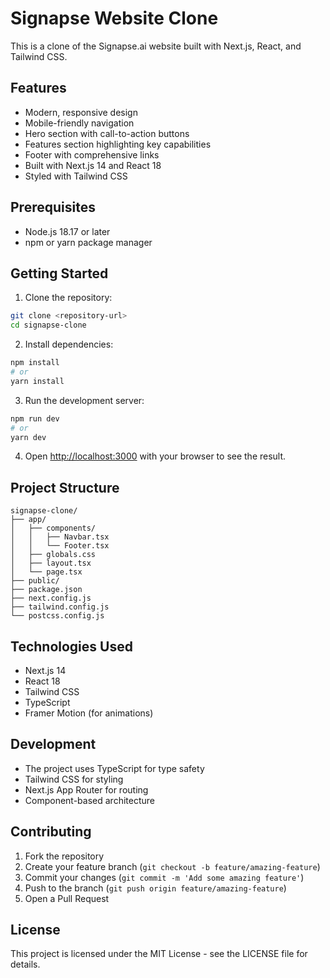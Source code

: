 # Signapse Website Clone

This is a clone of the Signapse.ai website built with Next.js, React, and Tailwind CSS.

## Features

- Modern, responsive design
- Mobile-friendly navigation
- Hero section with call-to-action buttons
- Features section highlighting key capabilities
- Footer with comprehensive links
- Built with Next.js 14 and React 18
- Styled with Tailwind CSS

## Prerequisites

- Node.js 18.17 or later
- npm or yarn package manager

## Getting Started

1. Clone the repository:
```bash
git clone <repository-url>
cd signapse-clone
```

2. Install dependencies:
```bash
npm install
# or
yarn install
```

3. Run the development server:
```bash
npm run dev
# or
yarn dev
```

4. Open [http://localhost:3000](http://localhost:3000) with your browser to see the result.

## Project Structure

```
signapse-clone/
├── app/
│   ├── components/
│   │   ├── Navbar.tsx
│   │   └── Footer.tsx
│   ├── globals.css
│   ├── layout.tsx
│   └── page.tsx
├── public/
├── package.json
├── next.config.js
├── tailwind.config.js
└── postcss.config.js
```

## Technologies Used

- Next.js 14
- React 18
- Tailwind CSS
- TypeScript
- Framer Motion (for animations)

## Development

- The project uses TypeScript for type safety
- Tailwind CSS for styling
- Next.js App Router for routing
- Component-based architecture

## Contributing

1. Fork the repository
2. Create your feature branch (`git checkout -b feature/amazing-feature`)
3. Commit your changes (`git commit -m 'Add some amazing feature'`)
4. Push to the branch (`git push origin feature/amazing-feature`)
5. Open a Pull Request

## License

This project is licensed under the MIT License - see the LICENSE file for details. 
